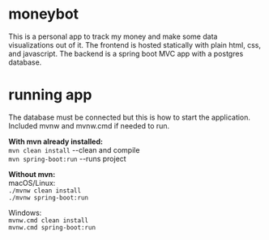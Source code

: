 # moneybot

This is a personal app to track my money and make some data visualizations out of it. The frontend is hosted statically with plain html, css, and javascript. The backend is a spring boot MVC app with a postgres database. 

# running app

The database must be connected but this is how to start the application. Included mvnw and mvnw.cmd if needed to run.  

**With mvn already installed:**  
`mvn clean install` --clean and compile  
`mvn spring-boot:run` --runs project  

**Without mvn:**  
macOS/Linux:  
`./mvnw clean install`  
`./mvnw spring-boot:run`

Windows:  
`mvnw.cmd clean install`  
`mvnw.cmd spring-boot:run`